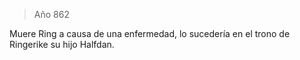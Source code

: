 > Año 862

Muere Ring a causa de una enfermedad, lo sucedería en el trono de Ringerike su hijo Halfdan.